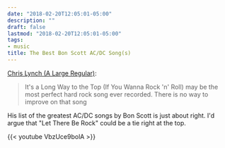 ```yaml
---
date: "2018-02-20T12:05:01-05:00"
description: ""
draft: false
lastmod: "2018-02-20T12:05:01-05:00"
tags:
- music
title: The Best Bon Scott AC/DC Song(s)
---
```


[Chris Lynch (A Large Regular)](http://large-regular.blogspot.com/2018/02/bon-scott.html):

> It's a Long Way to the Top (If You Wanna Rock 'n' Roll) may be the most perfect hard rock song ever recorded. There is no way to improve on that song

His list of the greatest AC/DC songs by Bon Scott is just about right. I'd argue that  "Let There Be Rock" could be a tie right at the top.

{{< youtube VbzUce9bolA >}}
